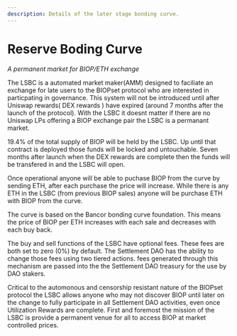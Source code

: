 ```yaml
---
description: Details of the later stage bonding curve.
---
```


# Reserve Boding Curve

_A permanent market for BIOP/ETH exchange_

The LSBC is a automated market maker\(AMM\) designed to faciliate an exchange for late users to the BIOPset protocol who are interested in particpating in governance. This system will not be introduced until after Uniswap rewards\( DEX rewards \) have expired \(around 7 months after the launch of the protocol\). With the LSBC it doesnt matter if there are no Uniswap LPs offering a BIOP exchange pair the LSBC is a permanant market.

19.4% of the total supply of BIOP will be held by the LSBC. Up until that contract is deployed those funds will be locked and untouchable. Seven months after launch when the DEX rewards are complete then the funds will be transfered in and the LSBC will open.

Once operational anyone will be able to puchase BIOP from the curve by sending ETH, after each purchase the price will increase. While there is any ETH in the LSBC \(from previous BIOP sales\) anyone will be purchase ETH with BIOP from the curve.

The curve is based on the Bancor bonding curve foundation. This means the price of BIOP per ETH increases with each sale and decreases with each buy back.

The buy and sell functions of the LSBC have optional fees. These fees are both set to zero \(0%\) by default. The Settlement DAO has the ability to change those fees using two tiered actions. fees generated through this mechanism are passed into the the Settlement DAO treasury for the use by DAO stakers.

Critical to the automonous and censorship resistant nature of the BIOPset protocol the LSBC allows anyone who may not discover BIOP until later on the change to fully participate in all Settlement DAO activities, even once Utilization Rewards are complete. First and foremost the mission of the LSBC is provide a permanent venue for all to access BIOP at market controlled prices.


